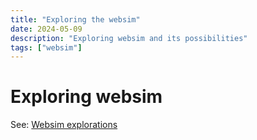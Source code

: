 ```yaml
---
title: "Exploring the websim"
date: 2024-05-09
description: "Exploring websim and its possibilities"
tags: ["websim"]
---
```


# Exploring websim

See: [Websim explorations](/websim/)